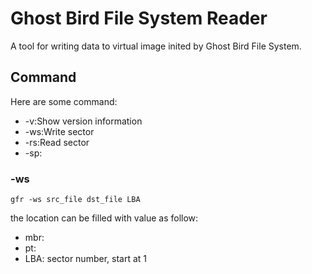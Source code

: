 # Ghost Bird File System Reader #

A tool for writing data to virtual image inited by Ghost Bird File System.

## Command ##

Here are some command:

- -v:Show version information
- -ws:Write sector
- -rs:Read sector
- -sp:

### -ws ###
    gfr -ws src_file dst_file LBA

the location can be filled with value as follow:

- mbr:
- pt:
- LBA: sector number, start at 1